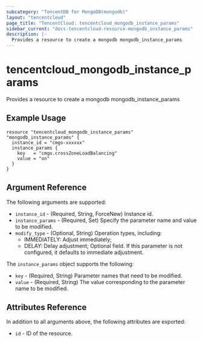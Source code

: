 ```yaml
---
subcategory: "TencentDB for MongoDB(mongodb)"
layout: "tencentcloud"
page_title: "TencentCloud: tencentcloud_mongodb_instance_params"
sidebar_current: "docs-tencentcloud-resource-mongodb_instance_params"
description: |-
  Provides a resource to create a mongodb mongodb_instance_params
---
```


# tencentcloud_mongodb_instance_params

Provides a resource to create a mongodb mongodb_instance_params

## Example Usage

```hcl
resource "tencentcloud_mongodb_instance_params" "mongodb_instance_params" {
  instance_id = "cmgo-xxxxxx"
  instance_params {
    key   = "cmgo.crossZoneLoadBalancing"
    value = "on"
  }
}
```

## Argument Reference

The following arguments are supported:

* `instance_id` - (Required, String, ForceNew) Instance id.
* `instance_params` - (Required, Set) Specify the parameter name and value to be modified.
* `modify_type` - (Optional, String) Operation types, including:
	- IMMEDIATELY: Adjust immediately;
	- DELAY: Delay adjustment;
Optional field. If this parameter is not configured, it defaults to immediate adjustment.

The `instance_params` object supports the following:

* `key` - (Required, String) Parameter names that need to be modified.
* `value` - (Required, String) The value corresponding to the parameter name to be modified.

## Attributes Reference

In addition to all arguments above, the following attributes are exported:

* `id` - ID of the resource.




